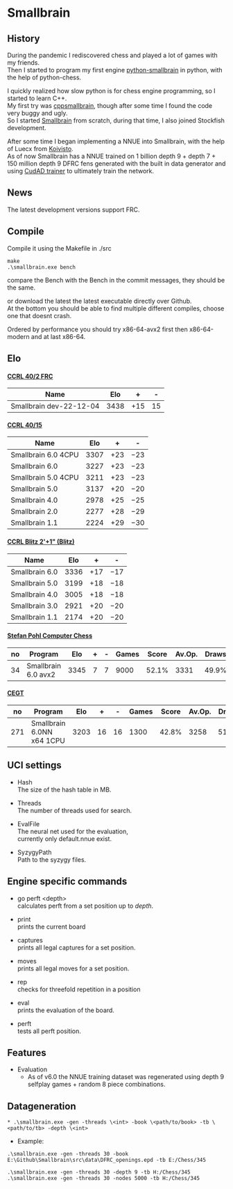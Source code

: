 # Smallbrain

## History

During the pandemic I rediscovered chess and played a lot of games with my friends.<br>
Then I started to program my first engine [python-smallbrain](https://github.com/Disservin/python-smallbrain) in python, with the help of python-chess.<br>

I quickly realized how slow python is for chess engine programming, so I started to learn C++.<br>
My first try was [cppsmallbrain](https://github.com/Disservin/cppsmallbrain), though after some time I found the code very buggy and ugly.<br>
So I started [Smallbrain](https://github.com/Disservin/Smallbrain) from scratch, during that time, I also joined Stockfish development. <br>

After some time I began implementing a NNUE into Smallbrain, with the help of Luecx from [Koivisto](https://github.com/Luecx/Koivisto).<br>
As of now Smallbrain has a NNUE trained on 1 billion depth 9 + depth 7 + 150 million depth 9 DFRC fens generated with the built in data generator and using [CudAD trainer](https://github.com/Luecx/CudAD) to ultimately train the network.

## News

The latest development versions support FRC.

## Compile

Compile it using the Makefile in ./src 

```
make
.\smallbrain.exe bench
```
compare the Bench with the Bench in the commit messages,
they should be the same.

or download the latest the latest executable directly over Github. <br>
At the bottom you should be able to find multiple different compiles, choose one that doesnt crash.

Ordered by performance you should try x86-64-avx2 first then x86-64-modern and at last x86-64.


## Elo

#### [CCRL 40/2 FRC](https://ccrl.chessdom.com/ccrl/404FRC/)
| Name  	          | Elo  	  | +    	| -  	  |
|---	              |---	    |---	  |---	  |
| Smallbrain dev-22-12-04  	| 3438  	| +15  	| 15  	|

#### [CCRL 40/15](http://ccrl.chessdom.com/ccrl/4040/) 

| Name  	              | Elo  	  | +    	| -  	  |
|---	                  |---	    |---	  |---	  |
| Smallbrain 6.0 4CPU  	| 3307  	| +23  	| −23  	|
| Smallbrain 6.0  	    | 3227  	| +23  	| −23  	|
| Smallbrain 5.0 4CPU  	| 3211  	| +23  	| −23  	|
| Smallbrain 5.0  	    | 3137  	| +20  	| −20  	|
| Smallbrain 4.0  	    | 2978  	| +25  	| −25  	|
| Smallbrain 2.0  	    | 2277  	| +28  	| −29  	|
| Smallbrain 1.1  	    | 2224  	| +29  	| −30  	|


#### [CCRL Blitz 2'+1" (Blitz)](http://ccrl.chessdom.com/ccrl/404/)
| Name  	          | Elo  	  | +    	| -  	  |
|---	              |---	    |---	  |---	  |
| Smallbrain 6.0  	| 3336  	| +17  	| −17  	|
| Smallbrain 5.0  	| 3199  	| +18  	| −18  	|
| Smallbrain 4.0  	| 3005  	| +18  	| −18  	|
| Smallbrain 3.0  	| 2921  	| +20  	| −20  	|
| Smallbrain 1.1  	| 2174  	| +20  	| −20  	|

#### [Stefan Pohl Computer Chess](https://www.sp-cc.de/)


| no  | Program             | Elo   | +  | -  | Games | Score | Av.Op. | Draws |
| --- | ------------------- | ----- | -- | -- | ----- | ----- | ------ | ----- |
| 34  | Smallbrain 6.0 avx2 | 3345  | 7  | 7  | 9000  | 52.1% |  3331  | 49.9% |


#### [CEGT](http://www.cegt.net/40_40%20Rating%20List/40_40%20All%20Versions/rangliste.html)

| no  | Program             | Elo   | +  | -  | Games | Score | Av.Op. | Draws |
| --- | ------------------- | ----- | -- | -- | ----- | ----- | ------ | ----- |
| 271 | Smallbrain 6.0NN x64 1CPU | 3203  | 16  | 16  | 1300  | 42.8%	 |  3258  | 51.2% |

## UCI settings
* Hash<br>
  The size of the hash table in MB. 
  
* Threads<br>
  The number of threads used for search. 
  
* EvalFile<br>
  The neural net used for the evaluation,<br>
  currently only default.nnue exist.

* SyzygyPath<br>
  Path to the syzygy files.

## Engine specific commands
* go perft \<depth> <br>
  calculates perft from a set position up to *depth*.
  
* print<br>
  prints the current board
  
* captures<br>
  prints all legal captures for a set position.
  
* moves<br>
  prints all legal moves for a set position.
  
* rep<br>
  checks for threefold repetition in a position
  
* eval<br>
  prints the evaluation of the board.
  
* perft<br>
  tests all perft position.


## Features
* Evaluation
  * As of v6.0 the NNUE training dataset was regenerated using depth 9 selfplay games + random 8 piece combinations.

## Datageneration
```
* .\smallbrain.exe -gen -threads \<int> -book \<path/to/book> -tb \<path/to/tb> -depth \<int>
```

* Example: 
```
.\smallbrain.exe -gen -threads 30 -book E:\Github\Smallbrain\src\data\DFRC_openings.epd -tb E:/Chess/345
```
```
.\smallbrain.exe -gen -threads 30 -depth 9 -tb H:/Chess/345
.\smallbrain.exe -gen -threads 30 -nodes 5000 -tb H:/Chess/345
```
